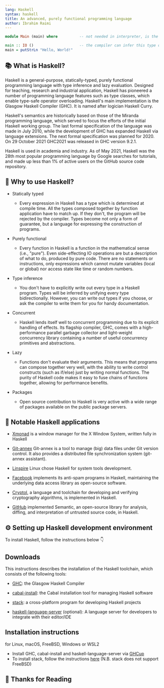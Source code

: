 ```yaml
---
lang: Haskell
syntax: haskell
title: An advanced, purely functional programming language
author: Ibrahim Raimi
---
```


```haskell
module Main (main) where          -- not needed in interpreter, is the default in a module file

main :: IO ()                     -- the compiler can infer this type definition
main = putStrLn "Hello, World!"
```

## 📚 What is Haskell?

Haskell is a general-purpose, statically-typed, purely functional programming language with type inference and lazy evaluation. Designed for teaching, research and industrial application, Haskell has pioneered a number of programming language features such as type classes, which enable type-safe operator overloading. Haskell's main implementation is the Glasgow Haskell Compiler (GHC). It is named after logician Haskell Curry.

Haskell's semantics are historically based on those of the Miranda programming language, which served to focus the efforts of the initial Haskell working group. The last formal specification of the language was made in July 2010, while the development of GHC has expanded Haskell via language extensions. The next formal specification was planned for 2020. On 29 October 2021 GHC2021 was released in GHC version 9.2.1.

Haskell is used in academia and industry. As of May 2021, Haskell was the 28th most popular programming language by Google searches for tutorials, and made up less than 1% of active users on the GitHub source code repository.

## 🤔 Why to use Haskell?

- Statically typed
  - Every expression in Haskell has a type which is determined at compile time. All the types composed together by function application have to match up. If they don't, the program will be rejected by the compiler. Types become not only a form of guarantee, but a language for expressing the construction of programs.

- Purely functional
  - Every function in Haskell is a function in the mathematical sense (i.e., "pure"). Even side-effecting IO operations are but a description of what to do, produced by pure code. There are no statements or instructions, only expressions which cannot mutate variables (local or global) nor access state like time or random numbers.

- Type inference
  - You don't have to explicitly write out every type in a Haskell program. Types will be inferred by unifying every type bidirectionally. However, you can write out types if you choose, or ask the compiler to write them for you for handy documentation.

- Concurrent
  - Haskell lends itself well to concurrent programming due to its explicit handling of effects. Its flagship compiler, GHC, comes with a high-performance parallel garbage collector and light-weight concurrency library containing a number of useful concurrency primitives and abstractions.

- Lazy
  - Functions don't evaluate their arguments. This means that programs can compose together very well, with the ability to write control constructs (such as if/else) just by writing normal functions. The purity of Haskell code makes it easy to fuse chains of functions together, allowing for performance benefits.

- Packages
  - Open source contribution to Haskell is very active with a wide range of packages available on the public package servers.

## 🧐 Notable Haskell applications

- [Xmonad](https://xmonad.org/) is a window manager for the X Window System, written fully in Haskell

- [Git-annex](https://git-annex.branchable.com/) Git-annex is a tool to manage (big) data files under Git version control. It also provides a distributed file synchronization system (git-annex assistant).

- [Linspire](https://www.linspirelinux.com/) Linux chose Haskell for system tools development.

- [Facebook](https://en.wikipedia.org/wiki/Facebook) implements its anti-spam programs in Haskell, maintaining the underlying data access library as open-source software.

- [Cryptol](https://www.cryptol.net/), a language and toolchain for developing and verifying cryptography algorithms, is implemented in Haskell.

- [GitHub](https://github.com/) implemented Semantic, an open-source library for analysis, diffing, and interpretation of untrusted source code, in Haskell.

## ⚙️ Setting up Haskell development environment

To install Haskell, follow the instructions below 👇

## Downloads

This instructions describes the installation of the Haskell toolchain, which consists of the following tools:

- [GHC](https://www.haskell.org/ghc/): the Glasgow Haskell Compiler

- [cabal-install](https://cabal.readthedocs.io/en/3.6/): the Cabal installation tool for managing Haskell software

- [stack](https://docs.haskellstack.org/en/stable/README/): a cross-platform program for developing Haskell projects

- [haskell-language-server](https://github.com/haskell/haskell-language-server) (optional): A language server for developers to integrate with their editor/IDE

## Installation instructions

for Linux, macOS, FreeBSD, Windows or WSL2

- Install GHC, cabal-install and haskell-language-server via [GHCup](https://www.haskell.org/ghcup/)
- To install stack, follow the instructions [here](https://docs.haskellstack.org/en/stable/install_and_upgrade/) (N.B. stack does not support FreeBSD)

## 🤗 Thanks for Reading
